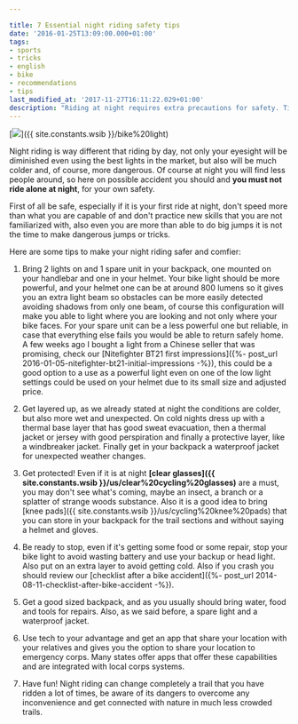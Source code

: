 ```yaml
---

title: 7 Essential night riding safety tips
date: '2016-01-25T13:09:00.000+01:00'
tags:
- sports
- tricks
- english
- bike
- recommendations
- tips
last_modified_at: '2017-11-27T16:11:22.029+01:00'
description: "Riding at night requires extra precautions for safety. Tips for safer and comfier night rides, including lights, clothing, protection, and tech."
---
```


[![](https://3.bp.blogspot.com/-tsDZP6UgQ5A/VqYQQg8tD6I/AAAAAAAAAts/WMiDHLCCcxg/s1600/Essential%2Bnight%2Briding%2Bsafety%2Btips.jpg)]({{ site.constants.wsib }}/bike%20light)

Night riding is way different that riding by day, not only your eyesight will be diminished even using the best lights in the market, but also will be much colder and, of course, more dangerous. Of course at night you will find less people around, so here on possible accident you should and **you must not ride alone at night**, for your own safety.  
  
First of all be safe, especially if it is your first ride at night, don't speed more than what you are capable of and don't practice new skills that you are not familiarized with, also even you are more than able to do big jumps it is not the time to make dangerous jumps or tricks.  
  
Here are some tips to make your night riding safer and comfier:  

1. Bring 2 lights on and 1 spare unit in your backpack, one mounted on your handlebar and one in your helmet. Your bike light should be more powerful, and your helmet one can be at around 800 lumens so it gives you an extra light beam so obstacles can be more easily detected avoiding shadows from only one beam, of course this configuration will make you able to light where you are looking and not only where your bike faces. For your spare unit can be a less powerful one but reliable, in case that everything else fails you would be able to return safely home. A few weeks ago I bought a light from a Chinese seller that was promising, check our [Nitefighter BT21 first impressions]({%- post_url 2016-01-05-nitefighter-bt21-initial-impressions -%}), this could be a good option to a use as a powerful light even on one of the low light settings could be used on your helmet due to its small size and adjusted price.
2. Get layered up, as we already stated at night the conditions are colder, but also more wet and unexpected. On cold nights dress up with a thermal base layer that has good sweat evacuation, then a thermal jacket or jersey with good perspiration and finally a protective layer, like a windbreaker jacket. Finally get in your backpack a waterproof jacket for unexpected weather changes.  

3. Get protected! Even if it is at night **[clear glasses]({{ site.constants.wsib }}/us/clear%20cycling%20glasses)** are a must, you may don't see what's coming, maybe an insect, a branch or a splatter of strange woods substance. Also it is a good idea to bring [knee pads]({{ site.constants.wsib }}/us/cycling%20knee%20pads) that you can store in your backpack for the trail sections and without saying a helmet and gloves.  

4. Be ready to stop, even if it's getting some food or some repair, stop your bike light to avoid wasting battery and use your backup or head light. Also put on an extra layer to avoid getting cold. Also if you crash you should review our [checklist after a bike accident]({%- post_url 2014-08-11-checklist-after-bike-accident -%}).  

5. Get a good sized backpack, and as you usually should bring water, food and tools for repairs. Also, as we said before, a spare light and a waterproof jacket.  

6. Use tech to your advantage and get an app that share your location with your relatives and gives you the option to share your location to emergency corps. Many states offer apps that offer these capabilities and are integrated with local corps systems.  

7. Have fun! Night riding can change completely a trail that you have ridden a lot of times, be aware of its dangers to overcome any inconvenience and get connected with nature in much less crowded trails.
